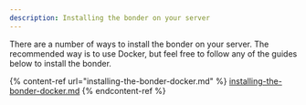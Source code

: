 ```yaml
---
description: Installing the bonder on your server
---
```


There are a number of ways to install the bonder on your server. The recommended way is to use Docker, but feel free to follow any of the guides below to install the bonder.

{% content-ref url="installing-the-bonder-docker.md" %}
[installing-the-bonder-docker.md](installing-the-bonder-docker.md)
{% endcontent-ref %}
